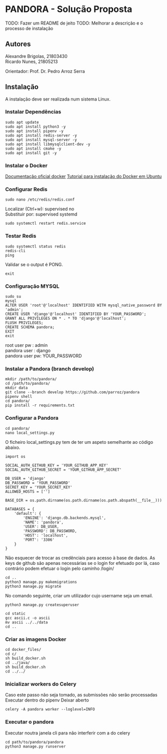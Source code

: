 # PANDORA - Solução Proposta
TODO: Fazer um README de jeito
TODO: Melhorar a descrição e o processo de instalação  
## Autores
Alexandre Brigolas, 21803430  
Ricardo Nunes, 21805213  

Orientador: Prof. Dr. Pedro Arroz Serra
## Instalação
A instalação deve ser realizada num sistema Linux.


### Instalar Dependências
```
sudo apt update  
sudo apt install python3 -y  
sudo apt install pipenv -y  
sudo apt install redis-server -y  
sudo apt install mysql-server -y  
sudo apt install libmysqlclient-dev -y  
sudo apt install cmake -y  
sudo apt install git -y  
```
### Instalar o Docker
[Documentação oficial docker](https://docs.docker.com/get-docker/)
[Tutorial para instalação do Docker em Ubuntu](https://www.digitalocean.com/community/tutorials/how-to-install-and-use-docker-on-ubuntu-20-04-pt)

### Configurar Redis
```
sudo nano /etc/redis/redis.conf
```
Localizar (Ctrl+w): supervised no  
Substituir por: supervised systemd
``` 
sudo systemctl restart redis.service
```
### Testar Redis 
```
sudo systemctl status redis
redis-cli
ping
```
Validar se o output é PONG.
```
exit
```
### Configuração MYSQL
```
sudo su
mysql
ALTER USER 'root'@'localhost' IDENTIFIED WITH mysql_native_password BY 'admin';
CREATE USER 'django'@'localhost' IDENTIFIED BY 'YOUR_PASSWORD';
GRANT ALL PRIVILEGES ON * . * TO 'django'@'localhost';
FLUSH PRIVILEGES;
CREATE SCHEMA pandora;
EXIT
exit
```
root user pw   : admin  
pandora user   : django  
pandora user pw: YOUR_PASSWORD  
### Instalar a Pandora (branch develop)
```
mkdir /path/to/pandora/
cd /path/to/pandora/
mkdir data
git clone --branch develop https://github.com/parroz/pandora
pipenv shell
cd pandora/
pip install -r requirements.txt
```
### Configurar a Pandora
```
cd pandora/
nano local_settings.py
```
O ficheiro local_settings.py tem de ter um aspeto semelhante ao código abaixo.  
```
import os

SOCIAL_AUTH_GITHUB_KEY = 'YOUR_GITHUB_APP_KEY'
SOCIAL_AUTH_GITHUB_SECRET = 'YOUR_GITHUB_APP_SECRET'

DB_USER = 'django'
DB_PASSWORD = 'YOUR_PASSWORD'
SECRET_KEY = 'YOUR_SECRET_KEY'
ALLOWED_HOSTS = ['']

BASE_DIR = os.path.dirname(os.path.dirname(os.path.abspath(__file__)))

DATABASES = {
    'default': {
        'ENGINE': 'django.db.backends.mysql',
        'NAME': 'pandora',
        'USER': DB_USER,
        'PASSWORD': DB_PASSWORD,
        'HOST': 'localhost',
        'PORT': '3306'
    }
}
```
Não esquecer de trocar as credênciais para acesso à base de dados.
As keys de github são apenas necessárias se o login for efetuado por lá, caso contrário podem efetuar o login pelo caminho /login/

```
cd ..
python3 manage.py makemigrations
python3 manage.py migrate
```
No comando seguinte, criar um utilizador cujo username seja um email.
```
python3 manage.py createsuperuser
```

```
cd static
gcc ascii.c -o ascii
mv ascii ../../data
cd ..
```

### Criar as imagens Docker
```
cd docker_files/
cd c/
sh build_docker.sh
cd ../java/
sh build_docker.sh
cd ../../
```

### Inicializar workers do Celery
Caso este passo não seja tomado, as submissões não serão processadas  
Executar dentro do pipenv
Deixar aberto
```
celery -A pandora worker --loglevel=INFO
```

### Executar o pandora
Executar noutra janela cli para não interferir com a do celery
```
cd path/to/pandora/pandora
python3 manage.py runserver
```
